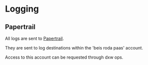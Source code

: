 # Logging

## Papertrail

All logs are sent to [Papertrail](https://papertrailapp.com/).

They are sent to log destinations within the 'beis roda paas' account.

Access to this account can be requested through dxw ops.
